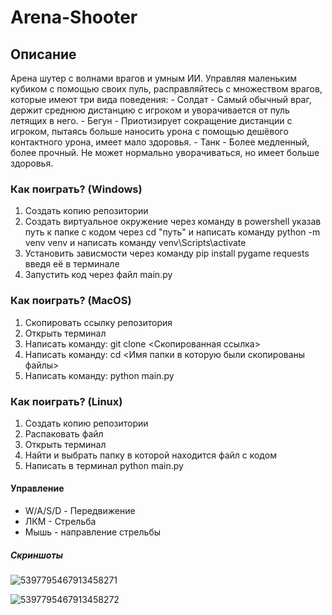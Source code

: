 # Arena-Shooter
## Описание
  Арена шутер с волнами врагов и умным ИИ. Управляя маленьким кубиком с помощью своих пуль, расправляйтесь с множеством врагов, которые имеют три вида поведения:
    - Солдат - Самый обычный враг, держит среднюю дистанцию с игроком и уворачивается от пуль летящих в него.
    - Бегун - Приотизирует сокращение дистанции с игроком, пытаясь больше наносить урона с помощью дешёвого контактного урона, имеет мало здоровья.
    - Танк - Более медленный, более прочный. Не может нормально уворачиваться, но имеет больше здоровья.


### Как поиграть? (Windows)
  1. Создать копию репозитории
  2. Создать виртуальное окружение через команду в powershell указав путь к папке с кодом через cd "путь" и написать команду python -m venv venv и написать команду venv\Scripts\activate
  3. Установить зависмости через команду pip install pygame requests введя её в терминале
  4. Запустить код через файл main.py


### Как поиграть? (MacOS)
  1. Скопировать ссылку репозитория
  2. Открыть терминал
  3. Написать команду: git clone <Скопированная ссылка>
  4. Написать команду: cd <Имя папки в которую были скопированы файлы>
  5. Написать команду: python main.py 


### Как поиграть? (Linux)
  1. Создать копию репозитории
  2. Распаковать файл
  3. Открыть терминал
  4. Найти и выбрать папку в которой находится файл с кодом
  5. Написать в терминал python main.py


#### Управление
  - W/A/S/D - Передвижение
  - ЛКМ - Стрельба
  - Мышь - направление стрельбы


##### Скриншоты

  ![5397795467913458271](https://github.com/user-attachments/assets/8f7db106-dd37-49d7-92b5-83848131efa8)

  ![5397795467913458272](https://github.com/user-attachments/assets/1c3afac8-e7cc-40c0-9e2e-22080268219d)


  
